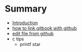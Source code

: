 # Summary

* [Introduction](README.md)
* [how to link gitbook with github](how_to_link_gitbook_with_github.md)
* [edit file from github](edit_file_from_github.md)
* c tips
   * printf star

